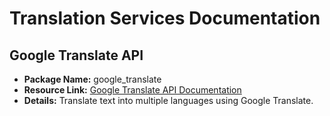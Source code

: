 # Translation Services Documentation

## Google Translate API
- **Package Name:** google_translate
- **Resource Link:** [Google Translate API Documentation](https://cloud.google.com/translate/docs)
- **Details:** Translate text into multiple languages using Google Translate.
